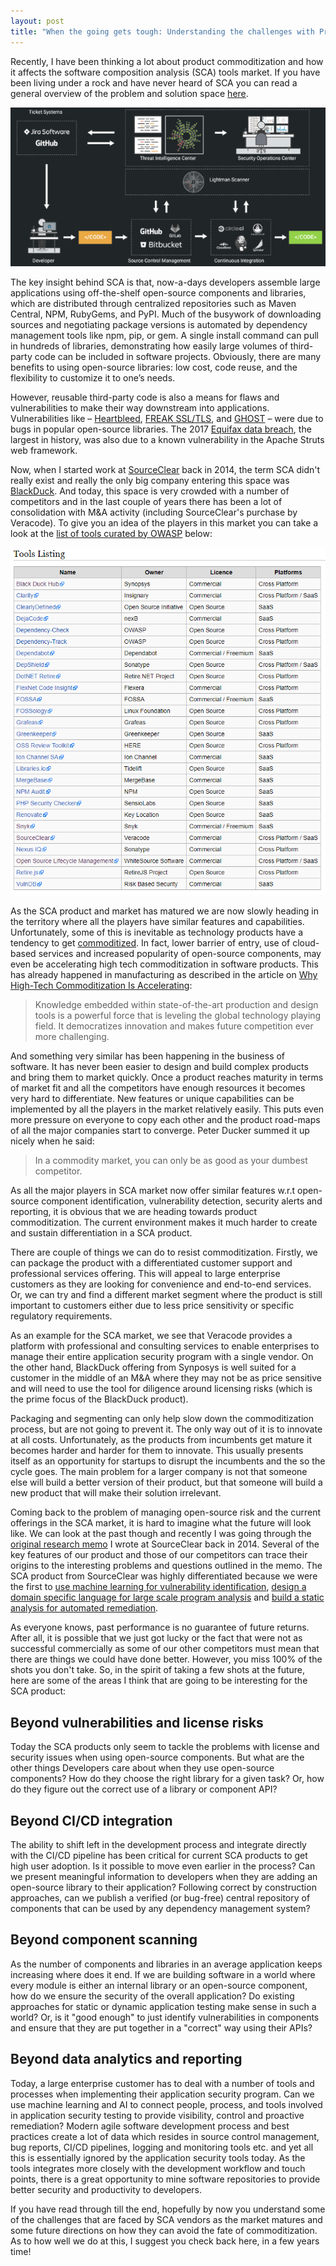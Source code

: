 ```yaml
---
layout: post
title: "When the going gets tough: Understanding the challenges with Product commoditization in SCA"
---
```


Recently, I have been thinking a lot about product commoditization and how it affects the software composition analysis (SCA) tools market. If you have been living under a rock and have never heard of SCA you can read a general overview of the problem and solution space [here](https://resources.whitesourcesoftware.com/blog-whitesource/software-composition-security-analysis). 

![Overview of SCA for DevOps](../images/SCA-for-DevOps.PNG)

The key insight behind SCA is that, now-a-days developers assemble large applications using off-the-shelf open-source components and libraries, which are distributed through centralized repositories such as Maven Central, NPM, RubyGems, and PyPI. Much of the busywork of downloading sources and negotiating package versions is automated by dependency management tools like npm, pip, or gem. A single install command can pull in hundreds of libraries, demonstrating how easily large volumes of third-party code can be included in software projects. Obviously, there are many benefits to using open-source libraries: low cost, code reuse, and the flexibility to customize it to one’s needs. 

However, reusable third-party code is also a means for flaws and vulnerabilities to make their way downstream into applications. Vulnerabilities like – [Heartbleed](https://en.wikipedia.org/wiki/Heartbleed), [FREAK SSL/TLS](https://en.wikipedia.org/wiki/FREAK), and [GHOST](https://blog.qualys.com/laws-of-vulnerabilities/2015/01/27/the-ghost-vulnerability) – were due to bugs in popular open-source libraries. The 2017 [Equifax data breach](https://en.wikipedia.org/wiki/Equifax#May%E2%80%93July_2017_data_breach), the largest in history, was also due to a known vulnerability in the Apache Struts web framework.

Now, when I started work at [SourceClear](https://en.wikipedia.org/wiki/SourceClear) back in 2014, the term SCA didn't really exist and really the only big company entering this space was [BlackDuck](https://www.blackducksoftware.com/).  And today, this space is very crowded with a number of competitors and in the last couple of years there has been a lot of consolidation with M&A activity (including SourceClear's purchase by Veracode). To give you an idea of the players in this market you can take a look at the [list of tools curated by OWASP](https://www.owasp.org/index.php/Component_Analysis#Tools_Listing) below:

![Component Analysis Tools](../images/SCA-Tools-List.PNG)

As the SCA product and market has matured we are now slowly heading in the territory where all the players have similar features and capabilities.  Unfortunately,  some of this is inevitable as technology products have a tendency to get [commoditized](https://hbswk.hbs.edu/item/when-your-product-becomes-a-commodity).  In fact, lower barrier of entry, use of cloud-based services and increased popularity of open-source components, may even be accelerating high tech commoditization in software products.  This has already happened in manufacturing as described in the article on [Why High-Tech Commoditization Is Accelerating](https://sloanreview.mit.edu/article/why-high-tech-commoditization-is-accelerating/):

> Knowledge embedded within state-of-the-art production and design tools is a powerful force that is leveling the global technology playing field. It democratizes innovation and makes future competition ever more challenging.

And something very similar has been happening in the business of software. It has never been easier to design and build complex products and bring them to market quickly. Once a product reaches maturity in terms of market fit and all the competitors have enough resources it becomes very hard to differentiate. New features or unique capabilities can be implemented by all the players in the market relatively easily. This puts even more pressure on everyone to copy each other and the product road-maps of all the major companies start to converge. Peter Ducker summed it up nicely when he said:

> In a commodity market, you can only be as good as your dumbest competitor. 

As all the major players in SCA market now offer similar features w.r.t open-source component identification, vulnerability detection, security alerts and reporting, it is obvious that we are heading towards product commoditization. The current environment makes it much harder to create and sustain differentiation in a SCA product. 

There are couple of things we can do to resist commoditization. Firstly, we can package the product with a differentiated customer support and professional services offering. This will appeal to large enterprise customers as they are looking for convenience and end-to-end services. Or, we can try and find a different market segment where the product is still important to customers either due to less price sensitivity or specific regulatory requirements. 

As an example for the SCA market, we see that Veracode provides a platform with professional and consulting services to enable enterprises to manage their entire application security program with a single vendor.  On the other hand, BlackDuck offering from Synposys is well suited for a customer in the middle of an M&A where they may not be as price sensitive and will need to use the tool for diligence around licensing risks (which is the prime focus of the BlackDuck product). 

Packaging and segmenting can only help slow down the commoditization process, but are not going to prevent it. The only way out of it is to innovate at all costs. Unfortunately, as the products from incumbents get mature it becomes harder and harder for them to innovate. This usually presents itself as an opportunity for startups to disrupt the incumbents and the so the cycle goes. The main problem for a larger company is not that someone else will build a better version of their product, but that someone will build a new product that will make their solution irrelevant. 

Coming back to the problem of managing open-source risk and the current offerings in the SCA market, it is hard to imagine what the future will look like. We can look at the past though and recently I was going through the [original research memo](http://asankhaya.github.io/pdf/Research-Statement.pdf) I wrote at SourceClear back in 2014. Several of the key features of our product and those of our competitors can trace their origins to the interesting problems and questions outlined in the memo. The SCA product from SourceClear was highly differentiated because we were the first to [use machine learning for vulnerability identification](https://dl.acm.org/citation.cfm?id=3117771), [design a domain specific language for large scale program analysis](https://doi.org/10.1109/SecDev.2018.00016) and [build a static analysis for automated remediation](https://doi.org/10.1145/3236024.3275535).  

As everyone knows, past performance is no guarantee of future returns. After all, it is possible that we just got lucky or the fact that were not as successful commercially as some of our other competitors must mean that there are things we could have done better. However, you miss 100% of the shots you don't take. So, in the spirit of taking a few shots at the future, here are some of the areas I think that are going to be interesting for the SCA product:

## Beyond vulnerabilities and license risks  

Today the SCA products only seem to tackle the problems with license and security issues when using open-source components. But what are the other things Developers care about when they use open-source components? How do they  choose the right library for a given task? Or, how do they figure out the correct use of a library or component API?  

## Beyond CI/CD integration

The ability to shift left in the development process and integrate directly with the CI/CD pipeline has been critical for current SCA products to get high user adoption. Is it possible to move even earlier in the process? Can we present meaningful information to developers when they are adding an open-source library to their application? Following correct by construction approaches, can we publish a verified (or bug-free) central repository of components that can be used by any dependency management system?
 
## Beyond component scanning

As the number of components and libraries in an average application keeps increasing where does it end. If we are building software in a world where every module is either an internal library or an open-source component, how do we ensure the security of the overall application? Do existing approaches for static or dynamic application testing make sense in such a world? Or, is it "good enough" to just identify vulnerabilities in components and ensure that they are put together in a "correct" way using their APIs?

## Beyond data analytics and reporting 

Today, a large enterprise customer has to deal with a number of tools and processes when implementing their application security program. Can we use machine learning and AI to connect people, process, and tools involved in application security testing to provide visibility, control and proactive remediation? Modern agile software development process and best practices create a lot of data which resides in source control management, bug reports, CI/CD pipelines, logging and monitoring tools etc. and yet all this is essentially ignored by the application security tools today. As the tools integrates more closely with the development workflow and touch points, there is a great opportunity to mine software repositories to provide better security and productivity to developers.

If you have read through till the end, hopefully by now you understand some of the challenges that are faced by SCA vendors as the market matures and some future directions on how they can avoid the fate of commoditization. As to how well we do at this, I suggest you check back here, in a few years time!
